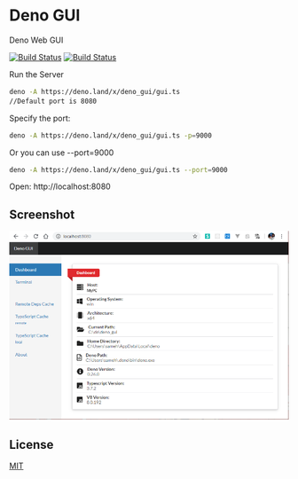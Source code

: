 # Deno GUI

Deno Web GUI

[![Build Status](https://api.travis-ci.com/fakoua/deno_gui.svg?branch=master)](https://travis-ci.com/fakoua/deno_gui)
[![Build Status](https://github.com/fakoua/deno_gui/workflows/CI/badge.svg?branch=master&event=push)](https://github.com/fakoua/soxa/actions)

Run the Server

```bash
deno -A https://deno.land/x/deno_gui/gui.ts
//Default port is 8080
```

Specify the port:

```bash
deno -A https://deno.land/x/deno_gui/gui.ts -p=9000
```

Or you can use --port=9000

```bash
deno -A https://deno.land/x/deno_gui/gui.ts --port=9000
```

Open: http://localhost:8080

## Screenshot

![Deno GUI](https://raw.githubusercontent.com/fakoua/deno_gui/master/assets/deno_gui01.png)

## License

[MIT](LICENSE)

